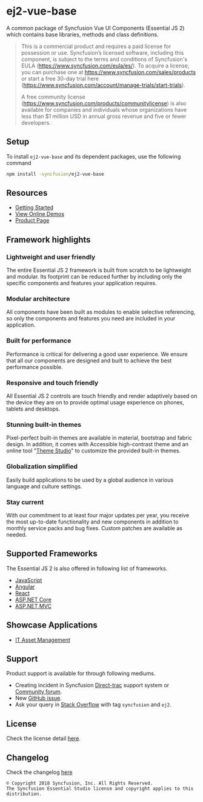 # ej2-vue-base

A common package of Syncfusion Vue UI Components (Essential JS 2) which contains base libraries, methods and class definitions.

> This is a commercial product and requires a paid license for possession or use. Syncfusion’s licensed software, including this component, is subject to the terms and conditions of Syncfusion's EULA (https://www.syncfusion.com/eula/es/). To acquire a license, you can purchase one at https://www.syncfusion.com/sales/products or start a free 30-day trial here (https://www.syncfusion.com/account/manage-trials/start-trials).
> 
> A free community license (https://www.syncfusion.com/products/communitylicense) is also available for companies and individuals whose organizations have less than $1 million USD in annual gross revenue and five or fewer developers.

## Setup

To install `ej2-vue-base` and its dependent packages, use the following command

```sh
npm install -syncfusion/ej2-vue-base
```

## Resources

* [Getting Started](https://ej2.syncfusion.com/vue/documentation/getting-started/vue-cli?utm_source=npm&utm_campaign=ej2-vue-base)
* [View Online Demos](https://ej2.syncfusion.com/vue/demos?utm_source=npm&utm_campaign=ej2-vue-base)
* [Product Page](https://www.syncfusion.com/vue-ui-components?utm_source=npm&utm_campaign=ej2-vue-base)

## Framework highlights

### Lightweight and user friendly

The entire Essential JS 2 framework is built from scratch to be lightweight and modular. Its footprint can be reduced further by including only the specific components and features your application requires.

### Modular architecture

All components have been built as modules to enable selective referencing, so only the components and features you need are included in your application.

### Built for performance

Performance is critical for delivering a good user experience. We ensure that all our components are designed and built to achieve the best performance possible.

### Responsive and touch friendly

All Essential JS 2 controls are touch friendly and render adaptively based on the device they are on to provide optimal usage experience on phones, tablets and desktops.

### Stunning built-in themes

Pixel-perfect built-in themes are available in material, bootstrap and fabric design. In addition, it comes with Accessible high-contrast theme and an online tool "[Theme Studio](https://ej2.syncfusion.com/themestudio/)" to customize the provided built-in themes.

### Globalization simplified

Easily build applications to be used by a global audience in various language and culture settings.

### Stay current

With our commitment to at least four major updates per year, you receive the most up-to-date functionality and new components in addition to monthly service packs and bug fixes. Custom patches are available as needed.

## Supported Frameworks

The Essential JS 2 is also offered in following list of frameworks.

* [JavaScript](https://www.syncfusion.com/javascript-ui-controls?utm_source=npm&utm_campaign=ej2-vue-base)
* [Angular](https://www.syncfusion.com/angular-ui-components?utm_source=npm&utm_campaign=ej2-vue-base)
* [React](https://www.syncfusion.com/react-ui-components?utm_source=npm&utm_campaign=ej2-vue-base)
* [ASP.NET Core](https://www.syncfusion.com/aspnet-core-ui-controls?utm_source=npm&utm_campaign=ej2-vue-base)
* [ASP.NET MVC](https://www.syncfusion.com/aspnet-mvc-ui-controls?utm_source=npm&utm_campaign=ej2-vue-base)

## Showcase Applications

* [IT Asset Management](https://ej2.syncfusion.com/showcase/vue/assetmanagement?utm_source=npm&utm_campaign=ej2-vue-base)

## Support

Product support is available for through following mediums.

* Creating incident in Syncfusion [Direct-trac](https://www.syncfusion.com/support/directtrac/incidents?utm_source=npm&utm_campaign=ej2-vue-base) support system or [Community forum](https://www.syncfusion.com/forums/vue?utm_source=npm&utm_campaign=ej2-vue-base).
* New [GitHub issue](https://github.com/syncfusion/ej2-vue-ui-components/issues/new).
* Ask your query in [Stack Overflow](https://stackoverflow.com/) with tag `syncfusion` and `ej2`.

## License

Check the license detail [here](https://github.com/syncfusion/ej2-vue-ui-components/blob/master/license).

## Changelog

Check the changelog [here](https://ej2.syncfusion.com/vue/documentation/release-notes?utm_source=npm&utm_campaign=ej2-vue-base)

    © Copyright 2018 Syncfusion, Inc. All Rights Reserved.
    The Syncfusion Essential Studio license and copyright applies to this distribution.